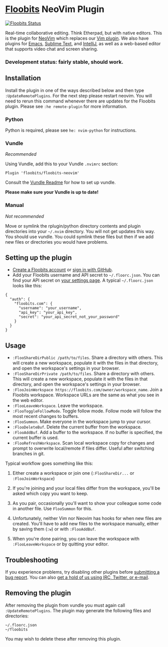 # [Floobits](https://floobits.com/) NeoVim Plugin

[![Floobits Status](https://floobits.com/Floobits/nvim-plugin.svg)](https://floobits.com/Floobits/nvim-plugin/redirect)

Real-time collaborative editing. Think Etherpad, but with native editors. This is the plugin for [NeoVim](https://github.com/neovim/neovim) which replaces our [Vim plugin](https://github.com/Floobits/floobits-vim). We also have plugins for [Emacs](https://github.com/Floobits/floobits-emacs), [Sublime Text](https://github.com/Floobits/floobits-sublime), and [IntelliJ](https://github.com/Floobits/floobits-intellij), as well as a web-based editor that supports video chat and screen sharing.

### Development status: fairly stable, should work.

## Installation

Install the plugin in one of the ways described below and then type `:UpdateRemotePlugins`. For the next step please restart neovim. You will need to rerun this command whenever there are updates for the Floobits plugin. Please see `:he remote-plugin` for more information.

### Python

Python is required, please see `he: nvim-python` for instructions.

### Vundle

*Recommended*

Using Vundle, add this to your Vundle `.nvimrc` section:

```
Plugin 'floobits/floobits-neovim'
```

Consult the [Vundle Readme](https://github.com/gmarik/Vundle.vim/blob/master/README.md) for how to set up vundle.

**Please make sure your Vundle is up to date!**


### Manual

*Not recommended*

Move or symlink the rplugin/python directory contents and plugin directories into your `~/.nvim` directory. You will not get updates this way. You should use vundle. You could symlink these files but then if we add new files or directories you would have problems.


## Setting up the plugin


* [Create a Floobits account](https://floobits.com/signup) or [sign in with GitHub](https://floobits.com/login/github?next=/dash).
* Add your Floobits username and API secret to `~/.floorc.json`. You can find your API secret on [your settings page](https://floobits.com/dash/settings). A typical `~/.floorc.json` looks like this:

```
{
  "auth": {
    "floobits.com": {
      "username": "your_username",
      "api_key": "your_api_key",
      "secret": "your_api_secret_not_your_password"
    }
  }
}
```


## Usage

* `:FlooShareDirPublic /path/to/files`. Share a directory with others. This will create a new workspace, populate it with the files in that directory, and open the workspace's settings in your browser.
* `:FlooShareDirPrivate /path/to/files`. Share a directory with others. This will create a new workspace, populate it with the files in that directory, and open the workspace's settings in your browser.
* `:FlooJoinWorkspace https://floobits.com/owner/workspace_name`. Join a Floobits workspace. Workspace URLs are the same as what you see in the web editor.
* `:FlooLeaveWorkspace`. Leave the workspace.
* `:FlooToggleFollowMode`. Toggle follow mode. Follow mode will follow the most recent changes to buffers.
* `:FlooSummon`. Make everyone in the workspace jump to your cursor.
* `:FlooDeleteBuf`. Delete the current buffer from the workspace.
* `:FlooAddBuf`. Add a buffer to the workspace. If no buffer is specified, the current buffer is used.
* `:FlooRefreshWorkspace`. Scan local workspace copy for changes and prompt to overwrite local/remote if files differ. Useful after switching branches in git.

Typical workflow goes something like this:

1. Either create a workspace or join one (`:FlooShareDir...` or `:FlooJoinWorkspace`)

2. If you're joining and your local files differ from the workspace, you'll be asked which copy you want to keep.

3. As you pair, occasionally you'll want to show your colleague some code in another file. Use `FlooSummon` for this.

4. Unfortunately, neither Vim nor Neovim has hooks for when new files are created. You'll have to add new files to the workspace manually, either by saving them (`:w`) or with `:FlooAddBuf`.

5. When you're done pairing, you can leave the workspace with `:FlooLeaveWorkspace` or by quitting your editor.


## Troubleshooting

If you experience problems, try disabling other plugins before [submitting a bug report](https://github.com/Floobits/floobits-neovim/issues). You can also [get a hold of us using IRC, Twitter, or e-mail](https://floobits.com/help#support).

## Removing the plugin

After removing the plugin from vundle you must again call `:UpdateRemotePlugins`. The plugin may generate the following files and directories:

```
~/.floorc.json
~/floobits
```

You may wish to delete these after removing this plugin.
